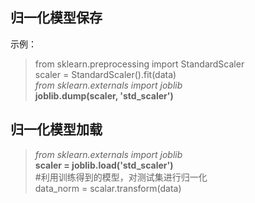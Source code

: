 ## 归一化模型保存
示例：  
> from sklearn.preprocessing import StandardScaler   
scaler = StandardScaler().fit(data)   
*from sklearn.externals import joblib*   
**joblib.dump(scaler, 'std_scaler')**

## 归一化模型加载
> *from sklearn.externals import joblib*  
**scaler = joblib.load('std_scaler')**   
#利用训练得到的模型，对测试集进行归一化  
data_norm = scalar.transform(data) 
